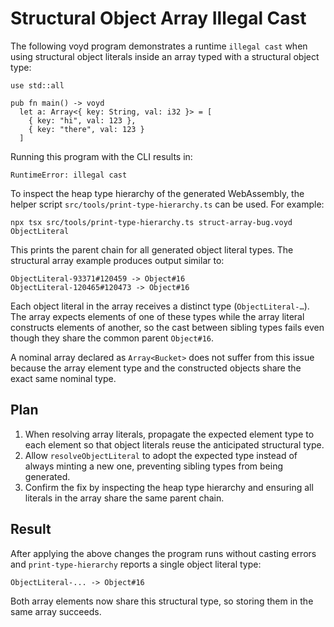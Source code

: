 # Structural Object Array Illegal Cast

The following voyd program demonstrates a runtime `illegal cast` when using
structural object literals inside an array typed with a structural object type:

```voyd
use std::all

pub fn main() -> voyd
  let a: Array<{ key: String, val: i32 }> = [
    { key: "hi", val: 123 },
    { key: "there", val: 123 }
  ]
```

Running this program with the CLI results in:

```
RuntimeError: illegal cast
```

To inspect the heap type hierarchy of the generated WebAssembly, the helper
script `src/tools/print-type-hierarchy.ts` can be used. For example:

```
npx tsx src/tools/print-type-hierarchy.ts struct-array-bug.voyd ObjectLiteral
```

This prints the parent chain for all generated object literal types. The
structural array example produces output similar to:

```
ObjectLiteral-93371#120459 -> Object#16
ObjectLiteral-120465#120473 -> Object#16
```

Each object literal in the array receives a distinct type (`ObjectLiteral-…`).
The array expects elements of one of these types while the array literal
constructs elements of another, so the cast between sibling types fails even
though they share the common parent `Object#16`.

A nominal array declared as `Array<Bucket>` does not suffer from this issue
because the array element type and the constructed objects share the exact same
nominal type.

## Plan

1. When resolving array literals, propagate the expected element type to each
   element so that object literals reuse the anticipated structural type.
2. Allow `resolveObjectLiteral` to adopt the expected type instead of always
   minting a new one, preventing sibling types from being generated.
3. Confirm the fix by inspecting the heap type hierarchy and ensuring all
   literals in the array share the same parent chain.

## Result

After applying the above changes the program runs without casting errors and
`print-type-hierarchy` reports a single object literal type:

```
ObjectLiteral-... -> Object#16
```

Both array elements now share this structural type, so storing them in the same
array succeeds.

